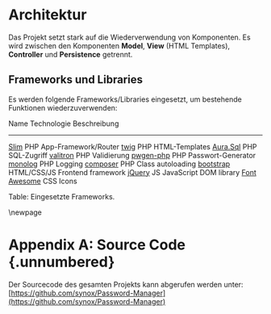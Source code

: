 # Architektur

Das Projekt setzt stark auf die Wiederverwendung von Komponenten. Es wird zwischen den Komponenten **Model**, **View** (HTML Templates), **Controller** und **Persistence** getrennt. 



## Frameworks und Libraries
Es werden folgende Frameworks/Libraries eingesetzt, um bestehende Funktionen wiederzuverwenden: 

Name     											Technologie    Beschreibung		
-------     										-----------    ---------------
[Slim](http://www.slimframework.com/)				PHP   		    App-Framework/Router
[twig](http://twig.sensiolabs.org/) 				PHP 			HTML-Templates
[Aura.Sql](https://github.com/auraphp/Aura.Sql) 	PHP     		SQL-Zugriff
[valitron](https://github.com/vlucas/valitron) 		PHP 			Validierung 
[pwgen-php](https://github.com/roderik/pwgen-php) 	PHP 			Passwort-Generator 
[monolog](https://github.com/Seldaek/monolog) 		PHP 			Logging 
[composer](https://getcomposer.org/) 				PHP 			Class autoloading 
[bootstrap](http://getbootstrap.com/) 				HTML/CSS/JS 	Frontend framework
[jQuery](https://jquery.com/) 						JS 				JavaScript DOM library
[Font Awesome](http://fontawesome.io/) 				CSS 			Icons

Table:  Eingesetzte Frameworks.



\newpage

# Appendix A: Source Code {.unnumbered}
Der Sourcecode des gesamten Projekts kann abgerufen werden unter: [https://github.com/synox/Password-Manager](https://github.com/synox/Password-Manager)
